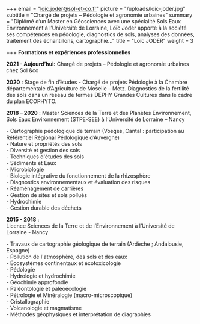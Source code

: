 +++
email = "loic.joder@sol-et-co.fr"
picture = "/uploads/loic-joder.jpg"
subtitle = "Chargé de projets – Pédologie et agronomie urbaines"
summary = "Diplômé d’un Master en Géosciences avec une spécialité Sols Eaux Environnement à l’Université de Lorraine, Loïc Joder apporte à la société ses compétences en pédologie, diagnostics de sols, analyses des données, traitement des échantillons, cartographie..."
title = "Loïc JODER"
weight = 3

+++
**Formations et expériences professionnelles**

**2021 - Aujourd’hui:** Chargé de projets – Pédologie et agronomie urbaines chez Sol &co

**2020** : Stage de fin d’études - Chargé de projets Pédologie à la Chambre départementale d’Agriculture de Moselle – Metz. Diagnostics de la fertilité des sols dans un réseau de fermes DEPHY Grandes Cultures dans le cadre du plan ECOPHYTO.

**2018 – 2020** : Master Sciences de la Terre et des Planètes Environnement, Sols Eaux Environnement (STPE-SEE) à l’Université de Lorraine – Nancy

\- Cartographie pédologique de terrain (Vosges, Cantal : participation au Référentiel Régional Pédologique d’Auvergne)  
\- Nature et propriétés des sols  
\- Diversité et gestion des sols  
\- Techniques d'études des sols  
\- Sédiments et Eaux  
\- Microbiologie  
\- Biologie intégrative du fonctionnement de la rhizosphère  
\- Diagnostics environnementaux et évaluation des risques  
\- Réaménagement de carrières  
\- Gestion de sites et sols pollués  
\- Hydrochimie  
\- Gestion durable des déchets

**2015 - 2018** :   
Licence Sciences de la Terre et de l’Environnement à l’Université de Lorraine - Nancy

\- Travaux de cartographie géologique de terrain (Ardèche ; Andalousie, Espagne)  
\- Pollution de l'atmosphère, des sols et des eaux  
\- Écosystèmes continentaux et écotoxicologie  
\- Pédologie  
\- Hydrologie et hydrochimie  
\- Géochimie approfondie  
\- Paléontologie et paléoécologie  
\- Pétrologie et Minéralogie (macro-microscopique)  
\- Cristallographie  
\- Volcanologie et magmatisme  
\- Méthodes géophysiques et interprétation de diagraphies